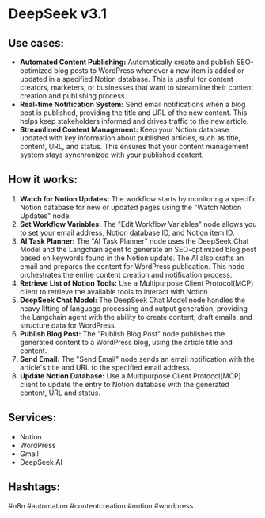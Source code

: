 # DeepSeek v3.1

## Use cases:

- **Automated Content Publishing:** Automatically create and publish SEO-optimized blog posts to WordPress whenever a new item is added or updated in a specified Notion database. This is useful for content creators, marketers, or businesses that want to streamline their content creation and publishing process.
- **Real-time Notification System:** Send email notifications when a blog post is published, providing the title and URL of the new content. This helps keep stakeholders informed and drives traffic to the new article.
- **Streamlined Content Management:** Keep your Notion database updated with key information about published articles, such as title, content, URL, and status. This ensures that your content management system stays synchronized with your published content.

## How it works:

1. **Watch for Notion Updates:** The workflow starts by monitoring a specific Notion database for new or updated pages using the "Watch Notion Updates" node.
2. **Set Workflow Variables:** The "Edit Workflow Variables" node allows you to set your email address, Notion database ID, and Notion item ID.
3. **AI Task Planner:** The "AI Task Planner" node uses the DeepSeek Chat Model and the Langchain agent to generate an SEO-optimized blog post based on keywords found in the Notion update. The AI also crafts an email and prepares the content for WordPress publication. This node orchestrates the entire content creation and notification process.
4. **Retrieve List of Notion Tools:** Use a Multipurpose Client Protocol(MCP) client to retrieve the available tools to interact with Notion.
5. **DeepSeek Chat Model:** The DeepSeek Chat Model node handles the heavy lifting of language processing and output generation, providing the Langchain agent with the ability to create content, draft emails, and structure data for WordPress.
6. **Publish Blog Post:** The "Publish Blog Post" node publishes the generated content to a WordPress blog, using the article title and content.
7. **Send Email:** The "Send Email" node sends an email notification with the article's title and URL to the specified email address.
8. **Update Notion Database:** Use a Multipurpose Client Protocol(MCP) client to update the entry to Notion database with the generated content, URL and status.

## Services:

- Notion
- WordPress
- Gmail
- DeepSeek AI

## Hashtags:

#n8n #automation #contentcreation #notion #wordpress
